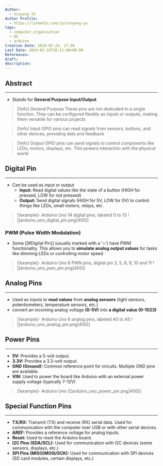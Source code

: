 ```yaml
---
Author:
  - Xinyang YU
Author Profile:
  - https://linkedin.com/in/xinyang-yu
tags:
  - computer_organisation
  - OS
  - arduino
Creation Date: 2024-02-24, 17:38
Last Date: 2024-02-24T18:11:40+08:00
References: 
draft: 
description: 
---
```

## Abstract
---
- Stands for **General Purpose Input/Output**

>[!info] General Purpose
> These pins are not dedicated to a single function. They can be configured flexibly as inputs or outputs, making them versatile for various projects

>[!info] Input
> GPIO pins can read signals from sensors, buttons, and other devices, providing data and feedback

>[!info] Output
> GPIO pins can send signals to control components like LEDs, motors, displays, etc. This powers interaction with the physical world



## Digital Pin
---
- Can be used as input or output
	- **Input:** Read digital values like the state of a button (HIGH for pressed, LOW for not pressed)
	- **Output:** Send digital signals (HIGH for 5V, LOW for 0V) to control things like LEDs, small motors, relays, etc.

>[!example]- Arduino Uno
> 14 digital pins, labeled 0 to 13
> ![[arduino_uno_digital_pin.png|400]]

### PWM (Pulse Width Modulation)
- Some [[#Digital Pin]] (usually marked with a '~') have PWM functionality. This allows you to **simulate analog output values** for tasks like dimming LEDs or controlling motor speed

>[!example]- Arduino Uno
> 6 PWN pins, digital pin 3, 5, 6, 9, 10 and 11
> ![[arduino_uno_pwn_pin.png|400]]

## Analog Pins
---
- Used as inputs to **read values** from **analog sensors** (light sensors, potentiometers, temperature sensors, etc.)
- convert an incoming analog voltage **(0-5V)** into **a digital value (0-1023)**

>[!example]- Arduino Uno
> 6 analog pins, labeled A0 to A5
> ![[arduino_uno_analog_pin.png|400]]


## Power Pins
---
- **5V:** Provides a 5-volt output.
- **3.3V:** Provides a 3.3-volt output.
- **GND (Ground):** Common reference point for circuits. Multiple GND pins are available.
- **VIN:** Used to power the board like Arduino with an external power supply voltage (typically 7-12V)

>[!example]- Arduino Uno
> ![[arduino_uno_power_pin.png|400]]
## Special Function Pins
---
- **TX/RX:** Transmit (TX) and receive (RX) serial data. Used for communication with the computer over USB or with other serial devices.
- **AREF:** Provides a reference voltage for analog inputs.
- **Reset:** Used to reset the Arduino board.
- **I2C Pins (SDA/SCL):** Used for communication with I2C devices (some sensors, displays, etc.)
- **SPI Pins (MISO/MOSI/SCK):** Used for communication with SPI devices (SD card modules, certain displays, etc.)